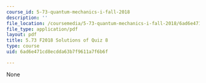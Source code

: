 ```yaml
---
course_id: 5-73-quantum-mechanics-i-fall-2018
description: ''
file_location: /coursemedia/5-73-quantum-mechanics-i-fall-2018/6ad6e471cd8ecdda63b7f9611a7f6b6f_MIT5_73F18_quiz8_soln.pdf
file_type: application/pdf
layout: pdf
title: 5.73 F2018 Solutions of Quiz 8
type: course
uid: 6ad6e471cd8ecdda63b7f9611a7f6b6f

---
```

None